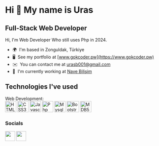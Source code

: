 Hi 👋 My name is Uras
======================

Full-Stack Web Developer
-------------------------------------------

Hi, I'm Web Developer Who still uses Php in 2024.

* 🌍  I'm based in Zonguldak, Türkiye
* 🖥️  See my portfolio at [www.gokcoder.pw](https://www.gokcoder.pw)
* ✉️  You can contact me at [urasb001@gmail.com](mailto:urasb001@gmail.com)
* 🚀  I'm currently working at [Nave Bilişim](https://www.navebilisim.com)

Technologies I've used
----------------------
<p align="left">
    Web Development:<br>
    <a href="https://developer.mozilla.org/en-US/docs/Glossary/HTML5" target="_blank" rel="noreferrer"><img src="https://raw.githubusercontent.com/danielcranney/readme-generator/main/public/icons/skills/html5-colored.svg" width="36" height="36" alt="HTML5" /></a>
    <a href="https://www.w3.org/TR/CSS/#css" target="_blank" rel="noreferrer"><img src="https://raw.githubusercontent.com/danielcranney/readme-generator/main/public/icons/skills/css3-colored.svg" width="36" height="36" alt="CSS3" /></a>
    <a href="https://tr.wikipedia.org/wiki/JavaScript" target="_blank" rel="noreferrer"><img src="https://upload.wikimedia.org/wikipedia/commons/6/6a/JavaScript-logo.png" width="36" height="36" alt="Javascript" /></a>
    <a href="https://www.php.net" target="_blank" rel="noreferrer"><img src="https://upload.wikimedia.org/wikipedia/commons/thumb/3/31/Webysther_20160423_-_Elephpant.svg/2560px-Webysther_20160423_-_Elephpant.svg.png" width="36" height="36" alt="Php" /></a>
    <a href="https://www.mysql.com" target="_blank" rel="noreferrer"><img src="https://cdn-icons-png.flaticon.com/512/5968/5968363.png" width="36" height="36" alt="Mysql" /></a>
    <a href="https://getbootstrap.com" target="_blank" rel="noreferrer"><img src="https://upload.wikimedia.org/wikipedia/commons/b/b2/Bootstrap_logo.svg" width="40" height="36" alt="Bootstrap" /></a>
    <a href="https://mdbootstrap.com" target="_blank" rel="noreferrer"><img src="https://encrypted-tbn0.gstatic.com/images?q=tbn:ANd9GcSVhzBRZVF7g_tPzFZcvaEuh6Ue2nYPy62YWA&s" width="36" height="36" alt="MDB5" /></a>

  <br/>
</p>

### Socials

<p align="left"> <a href="https://www.github.com/GokCoder" target="_blank" rel="noreferrer"><img src="https://user-images.githubusercontent.com/32790894/166163298-24197ebd-a68d-4e91-839d-036f7d41d179.png" width="32" height="32" /></a>   <a href="https://www.linkedin.com/in/g%C3%B6k-coder-79003430a/" target="_blank" rel="noreferrer"><img src="https://raw.githubusercontent.com/danielcranney/readme-generator/main/public/icons/socials/linkedin.svg" width="32" height="32" /></a> </p>
